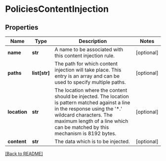 # PoliciesContentInjection


## Properties

Name | Type | Description | Notes
------------ | ------------- | ------------- | -------------
**name** | **str** | A name to be associated with this content injection rule.  | [optional] 
**paths** | **list[str]** | The path for which content injection will take place. This entry  is an array and can be used to specify multiple paths.  | [optional] 
**location** | **str** | The location where the content should be injected. The location is pattern matched against a line in the response using the &#39;*.&#39; wildcard characters.  The maximum length of a line which can be matched by this mechanism is 8192 bytes.  | [optional] 
**content** | **str** | The data which is to be injected.  | [optional] 

[[Back to README]](../README.md)



